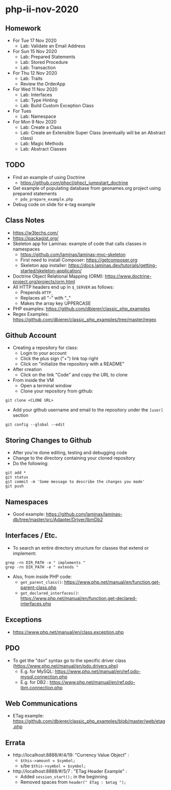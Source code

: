# php-ii-nov-2020

## Homework
* For Tue 17 Nov 2020
  * Lab: Validate an Email Address
* For Sun 15 Nov 2020
  * Lab: Prepared Statements
  * Lab: Stored Procedure
  * Lab: Transaction
* For Thu 12 Nov 2020
  * Lab: Traits
  * Review the OrderApp
* For Wed 11 Nov 2020
  * Lab: Interfaces
  * Lab: Type Hinting
  * Lab: Build Custom Exception Class
* For Tues 
  * Lab: Namespace
* For Mon 9 Nov 2020
  * Lab: Create a Class  
  * Lab: Create an Extensible Super Class (eventually will be an Abstract class)
  * Lab: Magic Methods
  * Lab: Abstract Classes
## TODO
* Find an example of using Doctrine
  * https://github.com/phpcl/phpcl_jumpstart_doctrine
* Get example of populating database from geonames.org project using prepared statements
  * `pdo_prepare_example.php`
* Debug code on slide for e-tag example
## Class Notes
* https://w3techs.com/
* https://packagist.org/
* Skeleton app for Laminas: example of code that calls classes in namespaces
  * https://github.com/laminas/laminas-mvc-skeleton
  * First need to install Composer: https://getcomposer.org
  * Skeleton app installer: https://docs.laminas.dev/tutorials/getting-started/skeleton-application/
* Doctrine Object Relational Mapping (ORM): https://www.doctrine-project.org/projects/orm.html
* All HTTP headers end up in `$_SERVER` as follows:
  * Prepends `HTTP_`
  * Replaces all "-" with "_"
  * Makes the array key UPPERCASE 
* PHP examples: https://github.com/dbierer/classic_php_examples
* Regex Examples: https://github.com/dbierer/classic_php_examples/tree/master/regex

## Github Account
* Creating a repository for class:
  * Login to your account
  * Click the plus sign ("+") link top right
  * Click on "initialize the repository with a README"
* After creation
  * Click on the link "Code" and copy the URL to clone
* From inside the VM
  * Open a terminal window
  * Clone your repository from github:
```
git clone <CLONE URL>
```
  * Add your github username and email to the repository under the `[user]` section
```
git config --global --edit
```
## Storing Changes to Github
* After you're done editing, testing and debugging code
* Change to the directory containing your cloned repository
* Do the following:
```
git add *
git status
git commit -m 'Some message to describe the changes you made'
git push
```

## Namespaces
* Good example: https://github.com/laminas/laminas-db/tree/master/src/Adapter/Driver/IbmDb2

## Interfaces / Etc.
* To search an entire directory structure for classes that extend or implement:
```
grep -rn DIR_PATH -e " implements "
grep -rn DIR_PATH -e " extends "
```
* Also, from inside PHP code:
  * `get_parent_class()`: https://www.php.net/manual/en/function.get-parent-class.php
  * `get_declared_interfaces()`: https://www.php.net/manual/en/function.get-declared-interfaces.php
  
## Exceptions
* https://www.php.net/manual/en/class.exception.php

## PDO
* To get the "dsn" syntax go to the specific driver class (https://www.php.net/manual/en/pdo.drivers.php)
  * E.g. for MySQL: https://www.php.net/manual/en/ref.pdo-mysql.connection.php
  * E.g. for DB2  : https://www.php.net/manual/en/ref.pdo-ibm.connection.php

## Web Communications
* ETag example: https://github.com/dbierer/classic_php_examples/blob/master/web/etag.php

## Errata
* http://localhost:8888/#/4/19: "Currency Value Object" :
  *  `$this->amount = $symbol;`
  * s/be  `$this->symbol = $symbol;`
* http://localhost:8888/#/5/7 : "ETag Header Example" :
  * Added `session_start();` in the beginning
  * Removed spaces from `header(" ETag : $etag ");`
